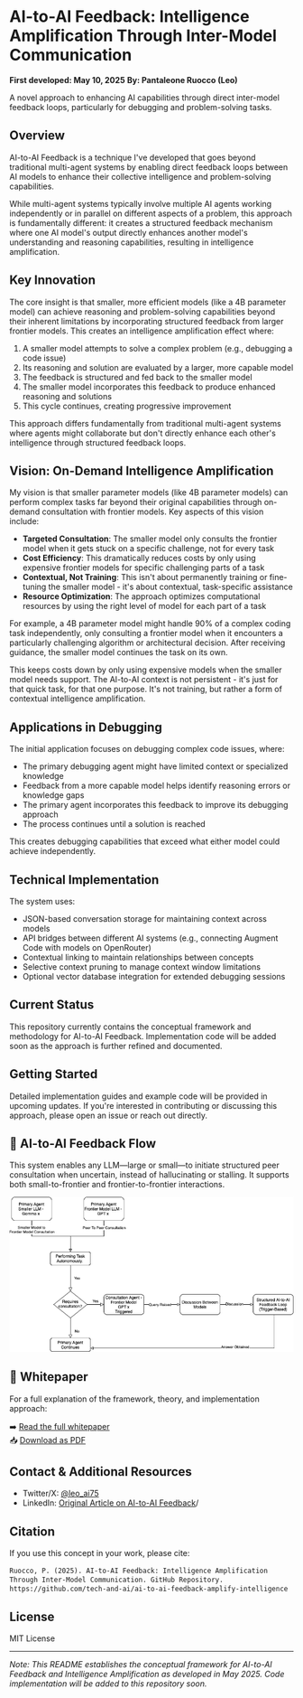 # AI-to-AI Feedback: Intelligence Amplification Through Inter-Model Communication

**First developed: May 10, 2025**
**By: Pantaleone Ruocco (Leo)**

A novel approach to enhancing AI capabilities through direct inter-model feedback loops, particularly for debugging and problem-solving tasks.

## Overview

AI-to-AI Feedback is a technique I've developed that goes beyond traditional multi-agent systems by enabling direct feedback loops between AI models to enhance their collective intelligence and problem-solving capabilities.

While multi-agent systems typically involve multiple AI agents working independently or in parallel on different aspects of a problem, this approach is fundamentally different: it creates a structured feedback mechanism where one AI model's output directly enhances another model's understanding and reasoning capabilities, resulting in intelligence amplification.

## Key Innovation

The core insight is that smaller, more efficient models (like a 4B parameter model) can achieve reasoning and problem-solving capabilities beyond their inherent limitations by incorporating structured feedback from larger frontier models. This creates an intelligence amplification effect where:

1. A smaller model attempts to solve a complex problem (e.g., debugging a code issue)
2. Its reasoning and solution are evaluated by a larger, more capable model
3. The feedback is structured and fed back to the smaller model
4. The smaller model incorporates this feedback to produce enhanced reasoning and solutions
5. This cycle continues, creating progressive improvement

This approach differs fundamentally from traditional multi-agent systems where agents might collaborate but don't directly enhance each other's intelligence through structured feedback loops.

## Vision: On-Demand Intelligence Amplification

My vision is that smaller parameter models (like 4B parameter models) can perform complex tasks far beyond their original capabilities through on-demand consultation with frontier models. Key aspects of this vision include:

- **Targeted Consultation**: The smaller model only consults the frontier model when it gets stuck on a specific challenge, not for every task
- **Cost Efficiency**: This dramatically reduces costs by only using expensive frontier models for specific challenging parts of a task
- **Contextual, Not Training**: This isn't about permanently training or fine-tuning the smaller model - it's about contextual, task-specific assistance
- **Resource Optimization**: The approach optimizes computational resources by using the right level of model for each part of a task

For example, a 4B parameter model might handle 90% of a complex coding task independently, only consulting a frontier model when it encounters a particularly challenging algorithm or architectural decision. After receiving guidance, the smaller model continues the task on its own.

This keeps costs down by only using expensive models when the smaller model needs support. The AI-to-AI context is not persistent - it's just for that quick task, for that one purpose. It's not training, but rather a form of contextual intelligence amplification.

## Applications in Debugging

The initial application focuses on debugging complex code issues, where:

- The primary debugging agent might have limited context or specialized knowledge
- Feedback from a more capable model helps identify reasoning errors or knowledge gaps
- The primary agent incorporates this feedback to improve its debugging approach
- The process continues until a solution is reached

This creates debugging capabilities that exceed what either model could achieve independently.

## Technical Implementation

The system uses:

- JSON-based conversation storage for maintaining context across models
- API bridges between different AI systems (e.g., connecting Augment Code with models on OpenRouter)
- Contextual linking to maintain relationships between concepts
- Selective context pruning to manage context window limitations
- Optional vector database integration for extended debugging sessions

## Current Status

This repository currently contains the conceptual framework and methodology for AI-to-AI Feedback. Implementation code will be added soon as the approach is further refined and documented.

## Getting Started

Detailed implementation guides and example code will be provided in upcoming updates. If you're interested in contributing or discussing this approach, please open an issue or reach out directly.

## 🔁 AI-to-AI Feedback Flow

This system enables any LLM—large or small—to initiate structured peer consultation when uncertain, instead of hallucinating or stalling. It supports both small-to-frontier and frontier-to-frontier interactions.

![AI-to-AI Feedback Diagram](docs/ai2ai-feedback-diagram.png)
## 📄 Whitepaper

For a full explanation of the framework, theory, and implementation approach:

➡️ [Read the full whitepaper](whitepaper.md)  
📥 [Download as PDF](docs/whitepaper.pdf)


## Contact & Additional Resources

- Twitter/X: [@leo_ai75](https://x.com/leo_ai75)
- LinkedIn: [Original Article on AI-to-AI Feedback](https://www.linkedin.com/posts/lruocco_aitoaifeedback-intelligenceamplification-activity-7326922466470076416-hKVU?utm_source=share&utm_medium=member_desktop&rcm=ACoAAALn16sBlHw2oANUlK1Kul1P76OQPcs7eog)/
## Citation

If you use this concept in your work, please cite:

```
Ruocco, P. (2025). AI-to-AI Feedback: Intelligence Amplification Through Inter-Model Communication. GitHub Repository. https://github.com/tech-and-ai/ai-to-ai-feedback-amplify-intelligence
```

## License

MIT License

---

*Note: This README establishes the conceptual framework for AI-to-AI Feedback and Intelligence Amplification as developed in May 2025. Code implementation will be added to this repository soon.*
